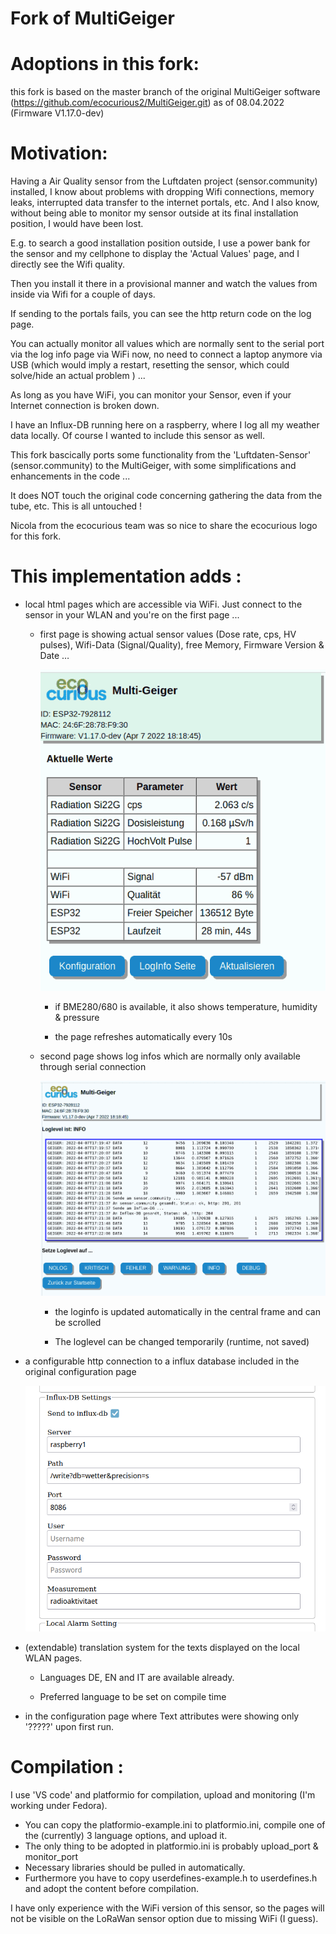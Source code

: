 # Fork of MultiGeiger
# Adoptions in this fork:
this fork is based on the master branch of the original MultiGeiger software (https://github.com/ecocurious2/MultiGeiger.git) as of 08.04.2022 (Firmware V1.17.0-dev)

# Motivation:
Having a Air Quality sensor from the Luftdaten project (sensor.community) installed, I know about problems with dropping Wifi connections, memory leaks,
interrupted data transfer to the internet portals, etc.
And I also know, without being able to monitor my sensor outside at its final installation position, I would have been lost.

E.g. to search a good installation position outside, I use a power bank for the sensor and my cellphone to display the 'Actual Values' page, and I directly see the Wifi quality.

Then you install it there in a provisional manner and watch the values from inside via Wifi for a couple of days.

If sending to the portals fails, you can see the http return code on the log page.

You can actually monitor all values which are normally sent to the serial port via the log info page via WiFi now,
no need to connect a laptop anymore via USB (which would imply a restart, resetting the sensor, which could solve/hide an actual problem ) ...

As long as you have WiFi, you can monitor your Sensor, even if your Internet connection is broken down.

I have an Influx-DB running here on a raspberry, where I log all my weather data locally. Of course I wanted to include this sensor as well.

This fork bascically ports some functionality from the 'Luftdaten-Sensor' (sensor.community) to the MultiGeiger,
with some simplifications and enhancements in the code ...

It does NOT touch the original code concerning gathering the data from the tube, etc. This is all untouched !

Nicola from the ecocurious team was so nice to share the ecocurious logo for this fork.

# This implementation adds :
  * local html pages which are accessible via WiFi. Just connect to the sensor in your WLAN and you're on the first page ...

    * first page is showing actual sensor values (Dose rate, cps, HV pulses), Wifi-Data (Signal/Quality), free Memory, Firmware Version & Date …

         ![Alt text](./Actual_values.png)

        * if BME280/680 is available, it also shows temperature, humidity & pressure

        * the page refreshes automatically every 10s

    * second page shows log infos which are normally only available through serial connection

        ![Alt text](./Loginfo.png)

        * the loginfo is updated automatically in the central frame and can be scrolled

        * The loglevel can be changed temporarily (runtime, not saved)

  * a configurable http connection to a influx database included in the original configuration page

      ![Alt text](./Config_Influx.png)

  * (extendable) translation system for the texts displayed on the local WLAN pages.

    * Languages DE, EN and IT are available already.

    * Preferred language to be set on compile time

  * in the configuration page where Text attributes were showing only '?????' upon first run.

# Compilation :

I use 'VS code' and platformio for compilation, upload and monitoring (I'm working under Fedora).
* You can copy the platformio-example.ini to platformio.ini, compile one of the (currently) 3 language options, and upload it.
* The only thing to be adopted in platformio.ini is probably upload_port & monitor_port
* Necessary libraries should be pulled in automatically.
* Furthermore you have to copy userdefines-example.h to userdefines.h and adopt the content before compilation.

I have only experience with the WiFi version of this sensor, so the pages will not be visible on the LoRaWan sensor option due to missing WiFi (I guess).


